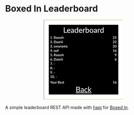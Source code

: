 # Boxed In Leaderboard

<p align="center">
  <img src="./images/ss.png" alt="Screenshot">
</p>

A simple leaderboard REST API made with [hapi](https://hapi.dev/) for [Boxed In](https://github.com/raassh-23/ludum-dare-54).

